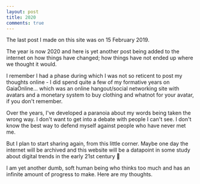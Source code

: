 ```yaml
---
layout: post
title: 2020
comments: true
---
```


The last post I made on this site was on 15 February 2019. 

<!--more-->

The year is now 2020 and here is yet another post being added to the
internet on how things have changed; how things have not ended up where
we thought it would.

I remember I had a phase during which I was not so reticent to post my
thoughts online - I did spend quite a few of my formative years on GaiaOnline... 
which was an online hangout/social networking site with avatars and
a monetary system to buy clothing and whatnot for your avatar, if you 
don't remember. 

Over the years, I've developed a paranoia about my words being taken 
the wrong way. I don't want to get into a debate with people I can't see.
I don't know the best way to defend myself against people who have never met me. 

But I plan to start sharing again, from this little corner. Maybe one day the internet 
will be archived and this website will be a datapoint in some study about 
digital trends in the early 21st century 🤔

I am yet another dumb, soft human being who thinks too much and has an 
infinite amount of progress to make. 
Here are my thoughts.
